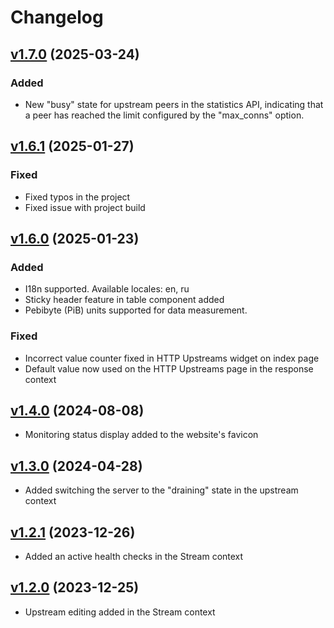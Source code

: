 # Changelog

## [v1.7.0](https://github.com/webserver-llc/angie-console-light/releases/tag/1.7.0) (2025-03-24)

### Added
- New "busy" state for upstream peers in the statistics API, indicating that a peer has reached the limit configured by the "max_conns" option.

## [v1.6.1](https://github.com/webserver-llc/angie-console-light/releases/tag/1.6.1) (2025-01-27)

### Fixed
- Fixed typos in the project
- Fixed issue with project build

## [v1.6.0](https://github.com/webserver-llc/angie-console-light/releases/tag/1.6.0) (2025-01-23)
### Added
- I18n supported. Available locales: en, ru
- Sticky header feature in table component added
- Pebibyte (PiB) units supported for data measurement.

### Fixed
- Incorrect value counter fixed in HTTP Upstreams widget on index page
- Default value now used on the HTTP Upstreams page in the response context

## [v1.4.0](https://github.com/webserver-llc/angie-console-light/releases/tag/1.4.0) (2024-08-08)
- Monitoring status display added to the website's favicon

## [v1.3.0](https://github.com/webserver-llc/angie-console-light/releases/tag/1.3.0) (2024-04-28)
- Added switching the server to the "draining" state in the upstream context

## [v1.2.1](https://github.com/webserver-llc/angie-console-light/releases/tag/1.2.1) (2023-12-26)
- Added an active health checks in the Stream context

## [v1.2.0](https://github.com/webserver-llc/angie-console-light/releases/tag/1.2.0) (2023-12-25)
- Upstream editing added in the Stream context
